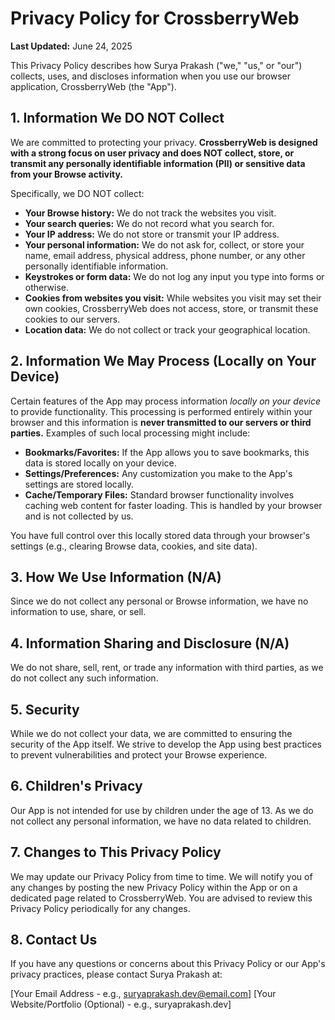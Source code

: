# Privacy Policy for CrossberryWeb

**Last Updated:** June 24, 2025

This Privacy Policy describes how Surya Prakash ("we," "us," or "our") collects, uses, and discloses information when you use our browser application, CrossberryWeb (the "App").

## 1. Information We DO NOT Collect

We are committed to protecting your privacy. **CrossberryWeb is designed with a strong focus on user privacy and does NOT collect, store, or transmit any personally identifiable information (PII) or sensitive data from your Browse activity.**

Specifically, we DO NOT collect:

* **Your Browse history:** We do not track the websites you visit.
* **Your search queries:** We do not record what you search for.
* **Your IP address:** We do not store or transmit your IP address.
* **Your personal information:** We do not ask for, collect, or store your name, email address, physical address, phone number, or any other personally identifiable information.
* **Keystrokes or form data:** We do not log any input you type into forms or otherwise.
* **Cookies from websites you visit:** While websites you visit may set their own cookies, CrossberryWeb does not access, store, or transmit these cookies to our servers.
* **Location data:** We do not collect or track your geographical location.

## 2. Information We May Process (Locally on Your Device)

Certain features of the App may process information *locally on your device* to provide functionality. This processing is performed entirely within your browser and this information is **never transmitted to our servers or third parties.** Examples of such local processing might include:

* **Bookmarks/Favorites:** If the App allows you to save bookmarks, this data is stored locally on your device.
* **Settings/Preferences:** Any customization you make to the App's settings are stored locally.
* **Cache/Temporary Files:** Standard browser functionality involves caching web content for faster loading. This is handled by your browser and is not collected by us.

You have full control over this locally stored data through your browser's settings (e.g., clearing Browse data, cookies, and site data).

## 3. How We Use Information (N/A)

Since we do not collect any personal or Browse information, we have no information to use, share, or sell.

## 4. Information Sharing and Disclosure (N/A)

We do not share, sell, rent, or trade any information with third parties, as we do not collect any such information.

## 5. Security

While we do not collect your data, we are committed to ensuring the security of the App itself. We strive to develop the App using best practices to prevent vulnerabilities and protect your Browse experience.

## 6. Children's Privacy

Our App is not intended for use by children under the age of 13. As we do not collect any personal information, we have no data related to children.

## 7. Changes to This Privacy Policy

We may update our Privacy Policy from time to time. We will notify you of any changes by posting the new Privacy Policy within the App or on a dedicated page related to CrossberryWeb. You are advised to review this Privacy Policy periodically for any changes.

## 8. Contact Us

If you have any questions or concerns about this Privacy Policy or our App's privacy practices, please contact Surya Prakash at:

[Your Email Address - e.g., suryaprakash.dev@email.com]
[Your Website/Portfolio (Optional) - e.g., suryaprakash.dev]
